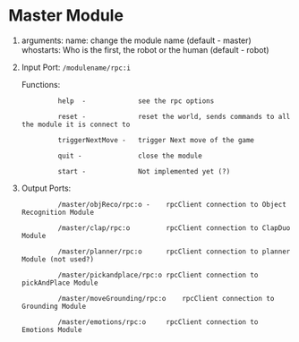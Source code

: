 # Master Module
1. arguments:
name: change the module name (default - master)
whostarts: Who is the first, the robot or the human (default - robot)

2. Input Port:
`/modulename/rpc:i`
    
    Functions:
    
                help  -             see the rpc options
                
                reset -             reset the world, sends commands to all the module it is connect to
                
                triggerNextMove -   trigger Next move of the game
                
                quit -              close the module
                
                start -             Not implemented yet (?)

3. Output Ports:

                /master/objReco/rpc:o -    rpcClient connection to Object Recognition Module
                
                /master/clap/rpc:o         rpcClient connection to ClapDuo Module
                
                /master/planner/rpc:o      rpcClient connection to planner Module (not used?)
                
                /master/pickandplace/rpc:o rpcClient connection to pickAndPlace Module
                
                /master/moveGrounding/rpc:o    rpcClient connection to Grounding Module
                
                /master/emotions/rpc:o     rpcClient connection to Emotions Module
